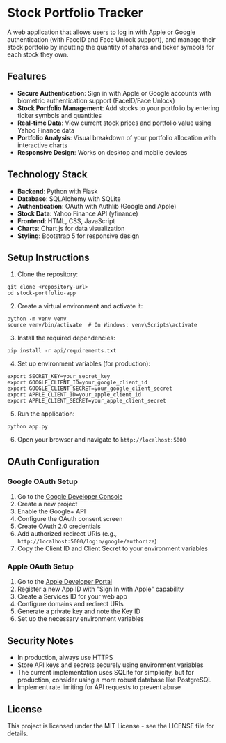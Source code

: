 # Stock Portfolio Tracker

A web application that allows users to log in with Apple or Google authentication (with FaceID and Face Unlock support), and manage their stock portfolio by inputting the quantity of shares and ticker symbols for each stock they own.

<!-- Deployment: Redeploying working version for cleanup process -->

## Features

- **Secure Authentication**: Sign in with Apple or Google accounts with biometric authentication support (FaceID/Face Unlock)
- **Stock Portfolio Management**: Add stocks to your portfolio by entering ticker symbols and quantities
- **Real-time Data**: View current stock prices and portfolio value using Yahoo Finance data
- **Portfolio Analysis**: Visual breakdown of your portfolio allocation with interactive charts
- **Responsive Design**: Works on desktop and mobile devices

## Technology Stack

- **Backend**: Python with Flask
- **Database**: SQLAlchemy with SQLite
- **Authentication**: OAuth with Authlib (Google and Apple)
- **Stock Data**: Yahoo Finance API (yfinance)
- **Frontend**: HTML, CSS, JavaScript
- **Charts**: Chart.js for data visualization
- **Styling**: Bootstrap 5 for responsive design

## Setup Instructions

1. Clone the repository:
```
git clone <repository-url>
cd stock-portfolio-app
```

2. Create a virtual environment and activate it:
```
python -m venv venv
source venv/bin/activate  # On Windows: venv\Scripts\activate
```

3. Install the required dependencies:
```
pip install -r api/requirements.txt
```

4. Set up environment variables (for production):
```
export SECRET_KEY=your_secret_key
export GOOGLE_CLIENT_ID=your_google_client_id
export GOOGLE_CLIENT_SECRET=your_google_client_secret
export APPLE_CLIENT_ID=your_apple_client_id
export APPLE_CLIENT_SECRET=your_apple_client_secret
```

5. Run the application:
```
python app.py
```

6. Open your browser and navigate to `http://localhost:5000`

## OAuth Configuration

### Google OAuth Setup

1. Go to the [Google Developer Console](https://console.developers.google.com/)
2. Create a new project
3. Enable the Google+ API
4. Configure the OAuth consent screen
5. Create OAuth 2.0 credentials
6. Add authorized redirect URIs (e.g., `http://localhost:5000/login/google/authorize`)
7. Copy the Client ID and Client Secret to your environment variables

### Apple OAuth Setup

1. Go to the [Apple Developer Portal](https://developer.apple.com/)
2. Register a new App ID with "Sign In with Apple" capability
3. Create a Services ID for your web app
4. Configure domains and redirect URIs
5. Generate a private key and note the Key ID
6. Set up the necessary environment variables

## Security Notes

- In production, always use HTTPS
- Store API keys and secrets securely using environment variables
- The current implementation uses SQLite for simplicity, but for production, consider using a more robust database like PostgreSQL
- Implement rate limiting for API requests to prevent abuse

## License

This project is licensed under the MIT License - see the LICENSE file for details.
